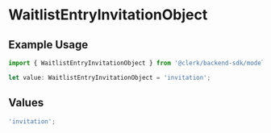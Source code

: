 # WaitlistEntryInvitationObject

## Example Usage

```typescript
import { WaitlistEntryInvitationObject } from '@clerk/backend-sdk/models/components';

let value: WaitlistEntryInvitationObject = 'invitation';
```

## Values

```typescript
'invitation';
```
